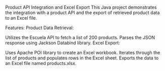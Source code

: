 Product API Integration and Excel Export
This Java project demonstrates the integration with a product API and the export of retrieved product data to an Excel file.

Features:
Product Data Retrieval:

Utilizes the Escuela API to fetch a list of 200 products.
Parses the JSON response using Jackson Databind library.
Excel Export:

Uses Apache POI library to create an Excel workbook.
Iterates through the list of products and populates rows in the Excel sheet.
Exports the data to an Excel file named products.xlsx.
